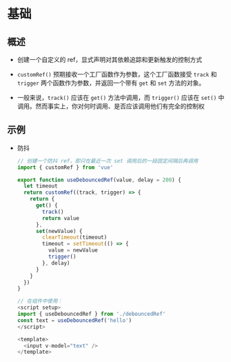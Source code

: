 # 基础

## 概述

*   创建一个自定义的 ref，显式声明对其依赖追踪和更新触发的控制方式

*   `customRef()` 预期接收一个工厂函数作为参数，这个工厂函数接受 `track` 和 `trigger` 两个函数作为参数，并返回一个带有 `get` 和 `set` 方法的对象。

*   一般来说，`track()` 应该在 `get()` 方法中调用，而 `trigger()` 应该在 `set()` 中调用。然而事实上，你对何时调用、是否应该调用他们有完全的控制权

## 示例

*   防抖

    ```javascript
    // 创建一个防抖 ref，即只在最近一次 set 调用后的一段固定间隔后再调用
    import { customRef } from 'vue'

    export function useDebouncedRef(value, delay = 200) {
      let timeout
      return customRef((track, trigger) => {
        return {
          get() {
            track()
            return value
          },
          set(newValue) {
            clearTimeout(timeout)
            timeout = setTimeout(() => {
              value = newValue
              trigger()
            }, delay)
          }
        }
      })
    }
    ```

    ```javascript
    // 在组件中使用：
    <script setup>
    import { useDebouncedRef } from './debouncedRef'
    const text = useDebouncedRef('hello')
    </script>

    <template>
      <input v-model="text" />
    </template>

    ```
